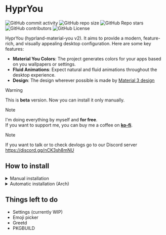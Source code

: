 # HyprYou

![GitHub commit activity](https://img.shields.io/github/commit-activity/m/koeqaife/hyprland-material-you?style=for-the-badge&labelColor=%23424242&color=%23B2FF59)
![GitHub repo size](https://img.shields.io/github/repo-size/koeqaife/hyprland-material-you?style=for-the-badge&labelColor=%23424242&color=%2384FFFF)
![GitHub Repo stars](https://img.shields.io/github/stars/koeqaife/hyprland-material-you?style=for-the-badge&labelColor=%23424242&color=%23B9F6CA)
![GitHub contributors](https://img.shields.io/github/contributors/koeqaife/hyprland-material-you?style=for-the-badge&labelColor=%23424242&color=%23FFAB40)
![GitHub License](https://img.shields.io/github/license/koeqaife/hyprland-material-you?style=for-the-badge&labelColor=%23424242&color=%23FF9E80)

HyprYou (hyprland-material-you v2). It aims to provide a modern, feature-rich, and visually appealing desktop configuration. Here are some key features:

- **Material You Colors**: The project generates colors for your apps based on you wallpapers or settings.
- **Fluid Animations**: Expect natural and fluid animations throughout the desktop experience.
- **Design**: The design wherever possible is made by [Material 3 design](https://m3.material.io/)

> [!WARNING]
> This is **beta** version. Now you can install it only manually.

> [!NOTE]
> I'm doing everything by myself and **for free**.  
> If you want to support me, you can buy me a coffee on [**ko-fi**](https://ko-fi.com/koeqaife).

> [!NOTE]
> If you want to talk or to check devlogs go to our Discord server  
> <https://discord.gg/nCK3sh8mNU>

## How to install

<details>
    <summary>Manual installation</summary>

- Clone repository: `git clone --depth=1 https://github.com/koeqaife/hyprland-material-you.git`
- Install all dependencies from depends.txt
- Build Cython code by using `build.sh` in `hypryou/`
    > If you want you can delete `hypryou/utils_cy/build` to remove temp files
- Then you will have to copy `hypryou` to `/opt/hypryou`
- Use `build.sh` in `build`
- Move `hypryouctl`, `hypryou-start`, `hypryou-crash-dialog` to `/usr/bin`
- In `~/.config/hypr/hyprland.conf` write `source = /opt/hypryou/assets/configs/hyprland/main.conf`

</details>
<details>
    <summary>Automatic installation (Arch)</summary>

> Not available for now. Wait until v2 releases.  
> Will be as PKGBUILD for Arch Linux.  
> Maybe it will be in AUR.
</details>

## Things left to do

- Settings (currently WIP)
- Emoji picker
- Greetd
- PKGBUILD

